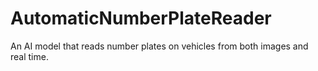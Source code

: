 # AutomaticNumberPlateReader
 An AI model that reads number plates on vehicles from both images and real time.
